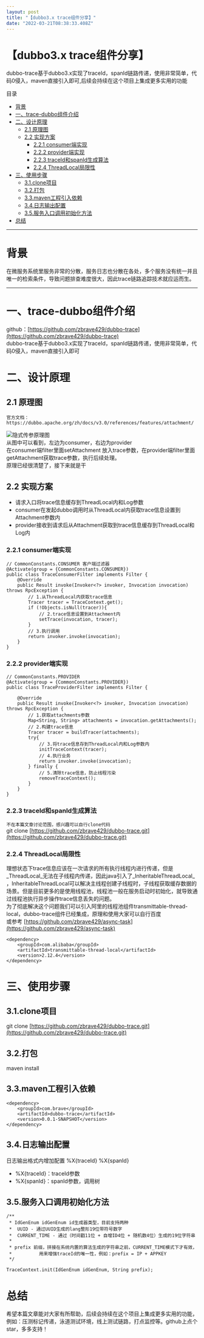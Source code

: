 ```yaml
---
layout: post
title: "【dubbo3.x trace组件分享】"
date: "2022-03-21T08:38:33.408Z"
---
```

【dubbo3.x trace组件分享】
====================

dubbo-trace基于dubbo3.x实现了traceId，spanId链路传递，使用非常简单，代码0侵入，maven直接引入即可,后续会持续在这个项目上集成更多实用的功能

目录

*   [背景](#背景)
*   [一、trace-dubbo组件介绍](#一trace-dubbo组件介绍)
*   [二、设计原理](#二设计原理)
    *   [2.1 原理图](#21-原理图)
    *   [2.2 实现方案](#22-实现方案)
        *   [2.2.1 consumer端实现](#221-consumer端实现)
        *   [2.2.2 provider端实现](#222-provider端实现)
        *   [2.2.3 traceId和spanId生成算法](#223-traceid和spanid生成算法)
        *   [2.2.4 ThreadLocal局限性](#224-threadlocal局限性)
*   [三、使用步骤](#三使用步骤)
    *   [3.1.clone项目](#31clone项目)
    *   [3.2.打包](#32打包)
    *   [3.3.maven工程引入依赖](#33maven工程引入依赖)
    *   [3.4.日志输出配置](#34日志输出配置)
    *   [3.5.服务入口调用初始化方法](#35服务入口调用初始化方法)
*   [总结](#总结)

* * *

背景
==

在微服务系统里服务非常的分散，服务日志也分散在各处，多个服务没有统一并且唯一的检索条件，导致问题排查难度很大，因此trace链路追踪技术就应运而生。

* * *

一、trace-dubbo组件介绍
=================

github：[https://github.com/zbrave429/dubbo-trace](https://github.com/zbrave429/dubbo-trace)  
dubbo-trace基于dubbo3.x实现了traceId，spanId链路传递，使用非常简单，代码0侵入，maven直接引入即可

二、设计原理
======

2.1 原理图
-------

`官方文档：https://dubbo.apache.org/zh/docs/v3.0/references/features/attachment/`

![隐式传参原理图](https://img-blog.csdnimg.cn/13d05be7586e46968a24d31b6ba5e5a1.png)  
从图中可以看到，左边为consumer，右边为provider  
在consumer端filter里面setAttachment 放入trace参数，在provider端filter里面getAttachment获取trace参数，执行后续处理。  
原理已经很清楚了，接下来就是干

2.2 实现方案
--------

*   请求入口将trace信息缓存到ThreadLocal内和Log参数
*   consumer在发起dubbo调用时从ThreadLocal内获取trace信息设置到Attachment参数内
*   provider接收到请求后从Attachment获取到trace信息缓存到ThreadLocal和Log内

### 2.2.1 consumer端实现

    // CommonConstants.CONSUMER 客户端过滤器
    @Activate(group = {CommonConstants.CONSUMER})
    public class TraceConsumerFilter implements Filter {
        @Override
        public Result invoke(Invoker<?> invoker, Invocation invocation) throws RpcException {
    		// 1.从ThreadLocal内获取trace信息
            Tracer tracer = TraceContext.get();
            if (!Objects.isNull(tracer)){
            	// 2.trace信息设置到Attachment内
                setTrace(invocation, tracer);
            }
            // 3.执行调用
            return invoker.invoke(invocation);
        }
    }
    

### 2.2.2 provider端实现

    // CommonConstants.PROVIDER 
    @Activate(group = {CommonConstants.PROVIDER})
    public class TraceProviderFilter implements Filter {
    
        @Override
        public Result invoke(Invoker<?> invoker, Invocation invocation) throws RpcException {
    		// 1.获取attachments参数
            Map<String, String> attachments = invocation.getAttachments();
    		// 2.构建trace信息
            Tracer tracer = buildTracer(attachments);
            try{
            	// 3.将trace信息存到ThreadLocal内和Log参数内
                initTraceContext(tracer);
                // 4.执行业务
                return invoker.invoke(invocation);
            } finally {
            	// 5.清除trace信息，防止线程污染
                removeTraceContext();
            }
        }
    }
    

### 2.2.3 traceId和spanId生成算法

`不在本篇文章讨论范围，感兴趣可以自行clone代码`  
git clone [https://github.com/zbrave429/dubbo-trace.git](https://github.com/zbrave429/dubbo-trace.git)

### 2.2.4 ThreadLocal局限性

理想状态下trace信息应该在一次请求的所有执行线程内进行传递，但是_ThreadLocal_无法在子线程内传递，因此java引入了_InheritableThreadLocal_ ，InheritableThreadLocal可以解决主线程创建子线程时，子线程获取缓存数据的场景。但是目前更多的是使用线程池，线程池一般在服务启动时初始化，就导致通过线程池执行异步操作trace信息丢失的问题。  
为了彻底解决这个问题我们可以引入阿里的线程池组件transmittable-thread-local，dubbo-trace组件已经集成，原理和使用大家可以自行百度  
或参考 [https://github.com/zbrave429/async-task](https://github.com/zbrave429/async-task)

    <dependency>
        <groupId>com.alibaba</groupId>
        <artifactId>transmittable-thread-local</artifactId>
        <version>2.12.4</version>
    </dependency>
    

三、使用步骤
======

3.1.clone项目
-----------

git clone [https://github.com/zbrave429/dubbo-trace.git](https://github.com/zbrave429/dubbo-trace.git)

3.2.打包
------

maven install

3.3.maven工程引入依赖
---------------

    <dependency>
        <groupId>com.brave</groupId>
        <artifactId>dubbo-trace</artifactId>
        <version>0.0.1-SNAPSHOT</version>
    </dependency>
    

3.4.日志输出配置
----------

日志输出格式内增加配置 %X{traceId} %X{spanId}

*   %X{traceId}：traceId参数
*   %X{spanId}：spanId参数，调用树

3.5.服务入口调用初始化方法
---------------

    /**
     * IdGenEnum idGenEnum id生成器类型，目前支持两种
     *  UUID - 通过UUID生成的lang整形19位带符号数字
     *  CURRENT_TIME - 通过（时间戳11位 + 自增ID4位 + 随机数4位）生成的19位字符串
     * 
     * prefix 前缀，拼接在系统内置的算法生成的字符串之前，CURRENT_TIME模式下才有效，
     *          用来增强traceId的唯一性，例如：prefix = IP + APPKEY
     */
    
    TraceContext.init(IdGenEnum idGenEnum, String prefix);
    

总结
==

希望本篇文章能对大家有所帮助，后续会持续在这个项目上集成更多实用的功能，例如：压测标记传递，泳道测试环境，线上测试链路，打点监控等。github上点个star，多多支持！